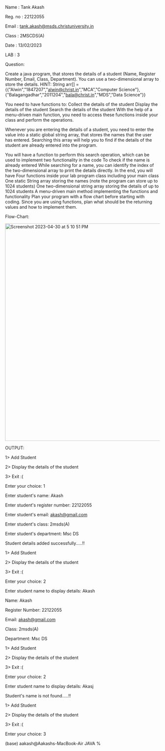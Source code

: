 Name : Tank Akash 

Reg. no : 22122055 

Email : tank.akash@msds.christuniversity.in 

Class : 2MSCDS(A)

Date : 13/02/2023



LAB : 3

Question: 

Create a java program, that stores the details of a student (Name, Register Number, Email, Class, Department).
You can use a two-dimensional array to store the details.
HINT: String arr[] = {{"Alwin","1847207","alwin@christ.in","MCA","Computer Science"},{"Balagangadhar","2011204","bala@christ.in","MDS","Data Science"}}

You need to have functions to:
Collect the details of the student
Display the details of the student
Search the details of the student
With the help of a menu-driven main function, you need to access these functions inside your class and perform the operations.

Whenever you are entering the details of a student, you need to enter the value into a static global string array, that stores the names that the user has entered. Searching this array will help you to find if the details of the student are already entered into the program.

You will have a function to perform this search operation, which can be used to implement two functionality in the code
To check if the name is already entered
While searching for a name, you can identify the index of the two-dimensional array to print the details directly.
In the end, you will have
Four functions inside your lab program class including your main class
One static String array storing the names (note the program can store up to 1024 students)
One two-dimensional string array storing the details of up to 1024 students
A menu-driven main method implementing the functions and functionality
Plan your program with a flow chart before starting with coding.
Since you are using functions, plan what should be the returning values and how to implement them.


Flow-Chart:

<img width="707" alt="Screenshot 2023-04-30 at 5 10 51 PM" src="https://user-images.githubusercontent.com/113900848/235351114-4f2b7e20-5a5f-441f-9ef9-21e893efded7.png">




OUTPUT:




1> Add Student

2> Display the details of the student

3> Exit :( 




Enter your choice: 1





Enter student's name: Akash

Enter student's register number: 22122055

Enter student's email: akash@gmail.com

Enter student's class: 2msds(A)

Enter student's department: Msc DS

Student details added successfully.....!!





1> Add Student

2> Display the details of the student

3> Exit :( 




Enter your choice: 2




Enter student name to display details: Akash



Name: Akash

Register Number: 22122055

Email: akash@gmail.com

Class: 2msds(A)

Department: Msc DS





1> Add Student

2> Display the details of the student

3> Exit :( 




Enter your choice: 2




Enter student name to display details: Akasj



Student's name is not found.....!!





1> Add Student

2> Display the details of the student

3> Exit :( 




Enter your choice: 3



(base) aakash@Aakashs-MacBook-Air JAVA % 
